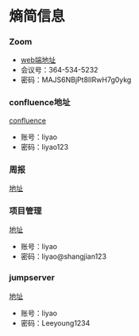 # 熵简信息


### Zoom

* [web端地址](https://zoom.com.cn/j/3645345232?pwd=MAJS6NBjPt8IIRwH7g0ykg)
* 会议号：364-534-5232
* 密码：MAJS6NBjPt8IIRwH7g0ykg


### confluence地址

[confluence](http://confluence.shangjian.tech:8090/pages/viewpage.action?pageId=28580806)

* 账号：liyao
* 密码：liyao123


### 周报

[地址](http://confluence.shangjian.tech:8090/pages/viewpage.action?pageId=28586584)


### 项目管理

[地址](http://project.shangjian.tech:6060/#/home/project)
* 账号：liyao
* 密码：liyao@shangjian123


### jumpserver

[地址](http://jumpserver.shangjian.tech/)
* 账号：liyao
* 密码：Leeyoung1234
